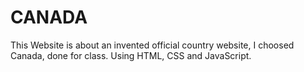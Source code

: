 # CANADA
This Website is about an invented official country website, I choosed Canada, done for class. Using HTML, CSS and JavaScript.
